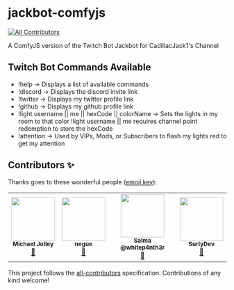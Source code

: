 # jackbot-comfyjs
<!-- ALL-CONTRIBUTORS-BADGE:START - Do not remove or modify this section -->
[![All Contributors](https://img.shields.io/badge/all_contributors-4-orange.svg?style=flat-square)](#contributors-)
<!-- ALL-CONTRIBUTORS-BADGE:END -->
A ComfyJS version of the Twitch Bot Jackbot for CadillacJack1's Channel


## Twitch Bot Commands Available

- !help -> Displays a list of available commands
- !discord -> Displays the discord invite link
- !twitter -> Displays my twitter profile link
- !github -> Displays my github profile link
- !light username || me || hexCode || colorName -> Sets the lights in my room to that color
  !light username || me requires channel point redemption to store the hexCode
- !attention -> Used by VIPs, Mods, or Subscribers to flash my lights red to get my attention
  

## Contributors ✨

Thanks goes to these wonderful people ([emoji key](https://allcontributors.org/docs/en/emoji-key)):

<!-- ALL-CONTRIBUTORS-LIST:START - Do not remove or modify this section -->
<!-- prettier-ignore-start -->
<!-- markdownlint-disable -->
<table>
  <tr>
    <td align="center"><a href="https://baldbeardedbuilder.com/"><img src="https://avatars2.githubusercontent.com/u/1228996?v=4" width="100px;" alt=""/><br /><sub><b>Michael Jolley</b></sub></a><br /><a href="#ideas-michaeljolley" title="Ideas, Planning, & Feedback">🤔</a></td>
    <td align="center"><a href="http://negue.github.io"><img src="https://avatars3.githubusercontent.com/u/842273?v=4" width="100px;" alt=""/><br /><sub><b>negue</b></sub></a><br /><a href="#ideas-negue" title="Ideas, Planning, & Feedback">🤔</a></td>
    <td align="center"><a href="http://twitch.tv/whitep4nth3r"><img src="https://avatars0.githubusercontent.com/u/52798353?v=4" width="100px;" alt=""/><br /><sub><b>Salma @whitep4nth3r</b></sub></a><br /><a href="#ideas-whitep4nth3r" title="Ideas, Planning, & Feedback">🤔</a></td>
    <td align="center"><a href="https://github.com/surlydev"><img src="https://avatars1.githubusercontent.com/u/880671?v=4" width="100px;" alt=""/><br /><sub><b>SurlyDev</b></sub></a><br /><a href="#ideas-SurlyDev" title="Ideas, Planning, & Feedback">🤔</a></td>
  </tr>
</table>

<!-- markdownlint-enable -->
<!-- prettier-ignore-end -->
<!-- ALL-CONTRIBUTORS-LIST:END -->

This project follows the [all-contributors](https://github.com/all-contributors/all-contributors) specification. Contributions of any kind welcome!
